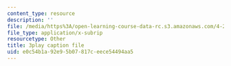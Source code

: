 ```yaml
---
content_type: resource
description: ''
file: /media/https%3A/open-learning-course-data-rc.s3.amazonaws.com/4-241j-theory-of-city-form-spring-2013/e0c54b1a92e95b07817ceece54494aa5_1KRy9nUmzfM.vtt
file_type: application/x-subrip
resourcetype: Other
title: 3play caption file
uid: e0c54b1a-92e9-5b07-817c-eece54494aa5
---
```

